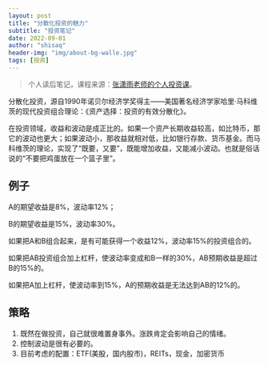 ```yaml
---
layout: post
title: "分散化投资的魅力"
subtitle: "投资笔记"
date: 2022-09-01
author: "shisaq"
header-img: "img/about-bg-walle.jpg"
tags: [投资]
---
```


> 个人读后笔记，课程来源：[张潇雨老师的个人投资课](https://www.igetget.com/course/张潇雨·个人投资课?param=XDGhXPc6fL6&token=YPZNRwQ0qL1MVEpfwzK3lmz4kgWEnx)。

分散化投资，源自1990年诺贝尔经济学奖得主——美国著名经济学家哈里·马科维茨的现代投资组合理论：《资产选择：投资的有效分散化》。

在投资领域，收益和波动是成正比的。如果一个资产长期收益较高，如比特币，那它的波动也更大；如果波动小，那收益就相对低，比如银行存款、货币基金。而马科维茨的理论，实现了“既要，又要”，既能增加收益，又能减小波动。也就是俗话说的“不要把鸡蛋放在一个篮子里”。

## 例子

A的期望收益是8%，波动率12%；

B的期望收益是15%，波动率30%。

如果把A和B组合起来，是有可能获得一个收益12%，波动率15%的投资组合的。

如果把AB投资组合加上杠杆，使波动率变成和B一样的30%，AB预期收益是超过B的15%的。

如果把A加上杠杆，使波动率到15%，A的预期收益是无法达到AB的12%的。

## 策略

1. 既然在做投资，自己就很难置身事外。涨跌肯定会影响自己的情绪。
2. 控制波动是很有必要的。
3. 目前考虑的配置：ETF(美股，国内股市)，REITs，现金，加密货币